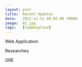 ```yaml
---
layout: post
title:  Recent Updates
date:   2022-11-21 00:05:00 +0800
image:  01.jpg
tags:   [Commonplace]
---
```


Web Application

Researches

GRE

